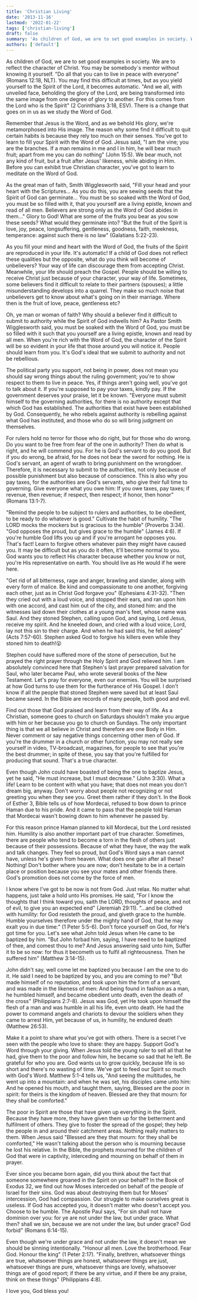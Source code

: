 ```yaml
---
title: 'Christian Living'
date: '2013-11-16'
lastmod: '2022-01-22'
tags: ['christian-living']
draft: false
summary: 'As children of God, we are to set good examples in society. We are to reflect the character of Christ. You may be somebody`s mentor without knowing it. "Do all that you can to live in peace with everyone" (Romans 12:18, NLT).'
authors: ['default']
---
```


As children of God, we are to set good examples in society. We are to reflect the character of Christ. You may be somebody`s mentor without knowing it yourself. "Do all that you can to live in peace with everyone" (Romans 12:18, NLT). You may find this difficult at times, but as you yield yourself to the Spirit of the Lord, it becomes automatic. "And we all, with unveiled face, beholding the glory of the Lord, are being transformed into the same image from one degree of glory to another. For this comes from the Lord who is the Spirit" (2 Corinthians 3:18, ESV). There is a change that goes on in us as we study the Word of God.

Remember that Jesus is the Word, and as we behold His glory, we're metamorphosed into His image. The reason why some find it difficult to quit certain habits is because they rely too much on their senses. You've got to learn to fill your Spirit with the Word of God. Jesus said, "I am the vine; you are the branches. If a man remains in me and I in him, he will bear much fruit; apart from me you can do nothing" (John 15:5). We bear much, not any kind of fruit, but a fruit after Jesus' likeness, while abiding in Him. Before you can exhibit true Christian character, you've got to learn to meditate on the Word of God.

As the great man of faith, Smith Wigglesworth said, "Fill your head and your heart with the Scriptures... As you do this, you are sewing seeds that the Spirit of God can germinate... You must be so soaked with the Word of God, you must be so filled with it, that you yourself are a living epistle, known and read of all men. Believers are strong only as the Word of God abides in them..." Glory to God! What are some of the fruits you bear as you sow these seeds? What would they germinate into? "But the fruit of the Spirit is love, joy, peace, longsuffering, gentleness, goodness, faith, meekness, temperance: against such there is no law" (Galatians 5:22-23).

As you fill your mind and heart with the Word of God, the fruits of the Spirit are reproduced in your life. It's automatic! If a child of God does not reflect these qualities but the opposite, what do you think will become of unbelievers? Your way of life can discourage them from accepting Christ. Meanwhile, your life should preach the Gospel. People should be willing to receive Christ just because of your character, your way of life. Sometimes, some believers find it difficult to relate to their partners (spouses); a little misunderstanding develops into a quarrel. They make so much noise that unbelievers get to know about what's going on in their marriage. Where then is the fruit of love, peace, gentleness etc?

Oh, ye man or woman of faith? Why should a believer find it difficult to submit to authority while the Spirit of God indwells him? As Pastor Smith Wigglesworth said, you must be soaked with the Word of God, you must be so filled with it such that you yourself are a living epistle, known and read by all men. When you're rich with the Word of God, the character of the Spirit will be so evident in your life that those around you will notice it. People should learn from you. It's God's ideal that we submit to authority and not be rebellious.

The political party you support, not being in power, does not mean you should say wrong things about the ruling government; you're to show respect to them to live in peace. Yes, if things aren't going well, you've got to talk about it. If you're supposed to pay your taxes, kindly pay. If the government deserves your praise, let it be known. "Everyone must submit himself to the governing authorities, for there is no authority except that which God has established. The authorities that exist have been established by God. Consequently, he who rebels against authority is rebelling against what God has instituted, and those who do so will bring judgment on themselves.

For rulers hold no terror for those who do right, but for those who do wrong. Do you want to be free from fear of the one in authority? Then do what is right, and he will commend you. For he is God's servant to do you good. But if you do wrong, be afraid, for he does not bear the sword for nothing. He is God's servant, an agent of wrath to bring punishment on the wrongdoer. Therefore, it is necessary to submit to the authorities, not only because of possible punishment but also because of conscience. This is also why you pay taxes, for the authorities are God's servants, who give their full time to governing. Give everyone what you owe him: If you owe taxes, pay taxes; if revenue, then revenue; if respect, then respect; if honor, then honor" (Romans 13:1-7).

"Remind the people to be subject to rulers and authorities, to be obedient, to be ready to do whatever is good." Cultivate the habit of humility. "The LORD mocks the mockers but is gracious to the humble" (Proverbs 3:34). "God opposes the proud, but gives grace to the humble" (James 4:6). If you're humble God lifts you up and if you're arrogant he opposes you. That's fact! Learn to forgive others whatever pain they might have caused you. It may be difficult but as you do it often, it'll become normal to you. God wants you to reflect His character because whether you know or not, you're His representative on earth. You should live as He would if he were here.

"Get rid of all bitterness, rage and anger, brawling and slander, along with every form of malice. Be kind and compassionate to one another, forgiving each other, just as in Christ God forgave you" (Ephesians 4:31-32). "Then they cried out with a loud voice, and stopped their ears, and ran upon him with one accord, and cast him out of the city, and stoned him: and the witnesses laid down their clothes at a young man's feet, whose name was Saul. And they stoned Stephen, calling upon God, and saying, Lord Jesus, receive my spirit. And he kneeled down, and cried with a loud voice, Lord, lay not this sin to their charge. And when he had said this, he fell asleep" (Acts 7:57-60). Stephen asked God to forgive his killers even while they stoned him to death!😮

Stephen could have suffered more of the stone of persecution, but he prayed the right prayer through the Holy Spirit and God relieved him. I am absolutely convinced here that Stephen's last prayer prepared salvation for Saul, who later became Paul, who wrote several books of the New Testament. Let's pray for everyone, even our enemies. You will be surprised at how God turns to use them for the furtherance of His Gospel. I don't know if all the people that stoned Stephen were saved but at least Saul became saved. In the Bible are records of many people, both good and evil.

Find out those that God praised and learn from their way of life. As a Christian, someone goes to church on Saturdays shouldn't make you argue with him or her because you go to church on Sundays. The only important thing is that we all believe in Christ and therefore are one Body in Him. Never comment or say negative things concerning other men of God. If you're the drummer in a church or other function, you may not really see yourself in video, TV-broadcast, magazines, for people to see that you're the best drummer; in spite of these, you say that you're fulfilled for producing that sound. That's a true character.

Even though John could have boasted of being the one to baptize Jesus, yet he said, "He must increase, but I must decrease." (John 3:30). What a life! Learn to be content with what you have; that does not mean you don't dream big, anyway. Don't worry about people not recognizing or not greeting you when they see you. Greet them rather if they don't. In the Book of Esther 3, Bible tells us of how Mordecai, refused to bow down to prince Haman due to his pride. And it came to pass that the people told Haman that Mordecai wasn't bowing down to him whenever he passed by.

For this reason prince Haman planned to kill Mordecai, but the Lord resisted him. Humility is also another important part of true character. Sometimes, there are people who tend to become a torn in the flesh of others just because of their possessions. Because of what they have, the way the walk and talk changes. They feel so proud, but God's Word says a man cannot have, unless he's given from heaven. What does one gain after all these? Nothing! Don't bother where you are now; don't hesitate to be in a certain place or position because you see your mates and other friends there. God's promotion does not come by the force of men.

I know where I've got to be now is not from God. Just relax. No matter what happens, just take a hold unto His promises. He said, "For I know the thoughts that I think toward you, saith the LORD, thoughts of peace, and not of evil, to give you an expected end" (Jeremiah 29:11). "...and be clothed with humility: for God resisteth the proud, and giveth grace to the humble. Humble yourselves therefore under the mighty hand of God, that he may exalt you in due time:" (1 Peter 5:5-6). Don't force yourself on God, for He's got time for you. Let's see what John told Jesus when He came to be baptized by him. "But John forbad him, saying, I have need to be baptized of thee, and comest thou to me? And Jesus answering said unto him, Suffer it to be so now: for thus it becometh us to fulfil all righteousness. Then he suffered him" (Matthew 3:14-15).

John didn't say, well come let me baptized you because I am the one to do it. He said I need to be baptized by you, and you are coming to me? "But made himself of no reputation, and took upon him the form of a servant, and was made in the likeness of men: And being found in fashion as a man, he humbled himself, and became obedient unto death, even the death of the cross" (Philippians 2:7-8). Jesus was God, yet He took upon himself the flesh of a man and was humble in all his life, even unto death. He had the power to command angels and chariots to devour the soldiers when they came to arrest Him, yet because of us, in humility, he endured death (Matthew 26:53).

Make it a point to share what you've got with others. There is a secret I've seen with the people who love to share: they are happy. Support God's Word through your giving. When Jesus told the young ruler to sell all that he had, give them to the poor and follow him, he became so sad that he left. Be grateful for who you are. God wants us to grow quickly, because life is so short and there's no wasting of time. We've got to feed our Spirit so much with God's Word. Matthew 5:1-4 tells us, "And seeing the multitudes, he went up into a mountain: and when he was set, his disciples came unto him: And he opened his mouth, and taught them, saying, Blessed are the poor in spirit: for theirs is the kingdom of heaven. Blessed are they that mourn: for they shall be comforted."

The poor in Spirit are those that have given up everything in the Spirit. Because they have more, they have given them up for the betterment and fulfilment of others. They give to foster the spread of the gospel; they help the people in and around their catchment areas. Nothing really matters to them. When Jesus said "Blessed are they that mourn: for they shall be comforted," He wasn't talking about the person who is mourning because he lost his relative. In the Bible, the prophets mourned for the children of God that were in captivity, interceding and mourning on behalf of them in prayer.

Ever since you became born again, did you think about the fact that someone somewhere groaned in the Spirit on your behalf? In the Book of Exodus 32, we find out how Moses interceded on behalf of the people of Israel for their sins. God was about destroying them but for Moses' intercession, God had compassion. Our struggle to make ourselves great is useless. If God has accepted you, it doesn't matter who doesn't accept you. Choose to be humble. The Apostle Paul says, "For sin shall not have dominion over you: for ye are not under the law, but under grace. What then? shall we sin, because we are not under the law, but under grace? God forbid" (Romans 6:14-15).

Even though we're under grace and not under the law, it doesn't mean we should be sinning intentionally. "Honour all men. Love the brotherhood. Fear God. Honour the king" (1 Peter 2:17). "Finally, brethren, whatsoever things are true, whatsoever things are honest, whatsoever things are just, whatsoever things are pure, whatsoever things are lovely, whatsoever things are of good report; if there be any virtue, and if there be any praise, think on these things" (Philippians 4:8).

I love you,
God bless you!
